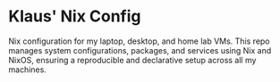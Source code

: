 # Klaus' Nix Config
Nix configuration for my laptop, desktop, and home lab VMs. This repo manages system configurations, packages, and services using Nix and NixOS, ensuring a reproducible and declarative setup across all my machines.
